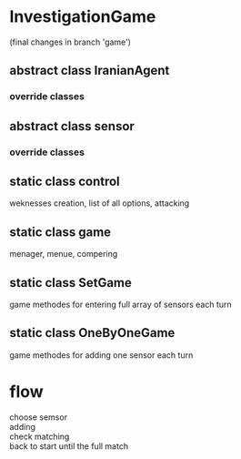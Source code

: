 ﻿# InvestigationGame
 (final changes in branch 'game')
## abstract class IranianAgent
### override classes
## abstract class sensor
### override classes
## static class control
weknesses creation, list of all options, attacking
## static class game
menager, menue, compering
## static class SetGame
game methodes for entering full array of sensors each turn
## static class OneByOneGame
game methodes for adding one sensor each turn
# flow
choose semsor  
adding  
check matching  
back to start until the full match  

